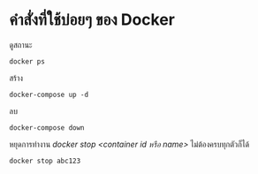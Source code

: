 # คำสั่งที่ใช้บ่อยๆ ของ Docker

ดูสถานะ
``````
docker ps
``````
สร้าง
``````
docker-compose up -d
``````
ลบ
``````
docker-compose down
``````
หยุดการทำงาน *docker stop <container id หรือ name>* ไม่ต้องครบทุกตัวก็ได้
``````
docker stop abc123
``````


